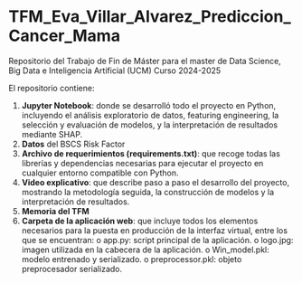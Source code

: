# TFM_Eva_Villar_Alvarez_Prediccion_Cancer_Mama
Repositorio del Trabajo de Fin de Máster para el master de Data Science, Big Data e Inteligencia Artificial (UCM) Curso 2024-2025


El repositorio contiene:
1.	**Jupyter Notebook**: donde se desarrolló todo el proyecto en Python, incluyendo el análisis exploratorio de datos, featuring engineering, la selección y evaluación de modelos, y la interpretación de resultados mediante SHAP.
2.	**Datos** del BSCS Risk Factor
3.	**Archivo de requerimientos (requirements.txt)**: que recoge todas las librerías y dependencias necesarias para ejecutar el proyecto en cualquier entorno compatible con Python.
4.	**Video explicativo**: que describe paso a paso el desarrollo del proyecto, mostrando la metodología seguida, la construcción de modelos y la interpretación de resultados.
5.	**Memoria del TFM**
6.	**Carpeta de la aplicación web**: que incluye todos los elementos necesarios para la puesta en producción de la interfaz virtual, entre los que se encuentran:
    o	app.py: script principal de la aplicación.
    o	logo.jpg: imagen utilizada en la cabecera de la aplicación.
    o	Win_model.pkl: modelo entrenado y serializado.
    o	preprocessor.pkl: objeto preprocesador serializado.
